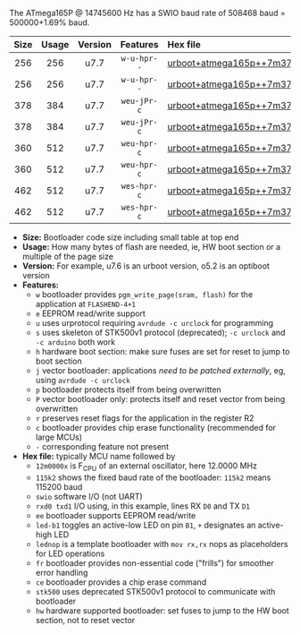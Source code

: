 The ATmega165P @ 14745600 Hz has a SWIO baud rate of 508468 baud = 500000+1.69% baud.

|Size|Usage|Version|Features|Hex file|
|:-:|:-:|:-:|:-:|:--|
|256|256|u7.7|`w-u-hpr--`|[urboot+atmega165p++7m3728x++250k0_swio_rxe0_txe1_led+b5_hw.hex](https://raw.githubusercontent.com/stefanrueger/urboot.hex/main/mcus/atmega165p/external_oscillator/fcpu++7m3728_Hz/br++250k0_bps/urboot+atmega165p++7m3728x++250k0_swio_rxe0_txe1_led+b5_hw.hex)|
|256|256|u7.7|`w-u-hpr--`|[urboot+atmega165p++7m3728x++250k0_swio_rxe0_txe1_lednop_hw.hex](https://raw.githubusercontent.com/stefanrueger/urboot.hex/main/mcus/atmega165p/external_oscillator/fcpu++7m3728_Hz/br++250k0_bps/urboot+atmega165p++7m3728x++250k0_swio_rxe0_txe1_lednop_hw.hex)|
|378|384|u7.7|`weu-jPr-c`|[urboot+atmega165p++7m3728x++250k0_swio_rxe0_txe1_ee_led+b5_fr_ce.hex](https://raw.githubusercontent.com/stefanrueger/urboot.hex/main/mcus/atmega165p/external_oscillator/fcpu++7m3728_Hz/br++250k0_bps/urboot+atmega165p++7m3728x++250k0_swio_rxe0_txe1_ee_led+b5_fr_ce.hex)|
|378|384|u7.7|`weu-jPr-c`|[urboot+atmega165p++7m3728x++250k0_swio_rxe0_txe1_ee_lednop_fr_ce.hex](https://raw.githubusercontent.com/stefanrueger/urboot.hex/main/mcus/atmega165p/external_oscillator/fcpu++7m3728_Hz/br++250k0_bps/urboot+atmega165p++7m3728x++250k0_swio_rxe0_txe1_ee_lednop_fr_ce.hex)|
|360|512|u7.7|`weu-hpr-c`|[urboot+atmega165p++7m3728x++250k0_swio_rxe0_txe1_ee_led+b5_fr_ce_hw.hex](https://raw.githubusercontent.com/stefanrueger/urboot.hex/main/mcus/atmega165p/external_oscillator/fcpu++7m3728_Hz/br++250k0_bps/urboot+atmega165p++7m3728x++250k0_swio_rxe0_txe1_ee_led+b5_fr_ce_hw.hex)|
|360|512|u7.7|`weu-hpr-c`|[urboot+atmega165p++7m3728x++250k0_swio_rxe0_txe1_ee_lednop_fr_ce_hw.hex](https://raw.githubusercontent.com/stefanrueger/urboot.hex/main/mcus/atmega165p/external_oscillator/fcpu++7m3728_Hz/br++250k0_bps/urboot+atmega165p++7m3728x++250k0_swio_rxe0_txe1_ee_lednop_fr_ce_hw.hex)|
|462|512|u7.7|`wes-hpr-c`|[urboot+atmega165p++7m3728x++250k0_swio_rxe0_txe1_ee_led+b5_fr_ce_stk500_hw.hex](https://raw.githubusercontent.com/stefanrueger/urboot.hex/main/mcus/atmega165p/external_oscillator/fcpu++7m3728_Hz/br++250k0_bps/urboot+atmega165p++7m3728x++250k0_swio_rxe0_txe1_ee_led+b5_fr_ce_stk500_hw.hex)|
|462|512|u7.7|`wes-hpr-c`|[urboot+atmega165p++7m3728x++250k0_swio_rxe0_txe1_ee_lednop_fr_ce_stk500_hw.hex](https://raw.githubusercontent.com/stefanrueger/urboot.hex/main/mcus/atmega165p/external_oscillator/fcpu++7m3728_Hz/br++250k0_bps/urboot+atmega165p++7m3728x++250k0_swio_rxe0_txe1_ee_lednop_fr_ce_stk500_hw.hex)|

- **Size:** Bootloader code size including small table at top end
- **Usage:** How many bytes of flash are needed, ie, HW boot section or a multiple of the page size
- **Version:** For example, u7.6 is an urboot version, o5.2 is an optiboot version
- **Features:**
  + `w` bootloader provides `pgm_write_page(sram, flash)` for the application at `FLASHEND-4+1`
  + `e` EEPROM read/write support
  + `u` uses urprotocol requiring `avrdude -c urclock` for programming
  + `s` uses skeleton of STK500v1 protocol (deprecated); `-c urclock` and `-c arduino` both work
  + `h` hardware boot section: make sure fuses are set for reset to jump to boot section
  + `j` vector bootloader: applications *need to be patched externally*, eg, using `avrdude -c urclock`
  + `p` bootloader protects itself from being overwritten
  + `P` vector bootloader only: protects itself and reset vector from being overwritten
  + `r` preserves reset flags for the application in the register R2
  + `c` bootloader provides chip erase functionality (recommended for large MCUs)
  + `-` corresponding feature not present
- **Hex file:** typically MCU name followed by
  + `12m0000x` is F<sub>CPU</sub> of an external oscillator, here 12.0000 MHz
  + `115k2` shows the fixed baud rate of the bootloader: `115k2` means 115200 baud
  + `swio` software I/O (not UART)
  + `rxd0 txd1` I/O using, in this example, lines RX `D0` and TX `D1`
  + `ee` bootloader supports EEPROM read/write
  + `led-b1` toggles an active-low LED on pin `B1`, `+` designates an active-high LED
  + `lednop` is a template bootloader with `mov rx,rx` nops as placeholders for LED operations
  + `fr` bootloader provides non-essential code ("frills") for smoother error handling
  + `ce` bootloader provides a chip erase command
  + `stk500` uses deprecated STK500v1 protocol to communicate with bootloader
  + `hw` hardware supported bootloader: set fuses to jump to the HW boot section, not to reset vector
